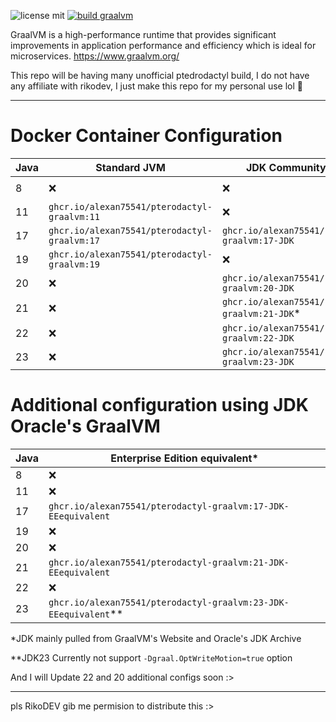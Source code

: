 
![license mit](https://img.shields.io/badge/license-MIT-green) 
[![build graalvm](https://github.com/AlexAn75541/pterodactyl-graalvm/actions/workflows/docker-image.yml/badge.svg)](https://github.com/AlexAn75541/pterodactyl-graalvm/actions/workflows/docker-image.yml)

GraalVM is a high-performance runtime that provides significant improvements in application performance and efficiency which is ideal for microservices. https://www.graalvm.org/


This repo will be having many unofficial ptedrodactyl build, I do not have any affiliate with rikodev, I just make this repo for my personal use lol 🧐

___

# Docker Container Configuration

| Java | Standard JVM                           	  | JDK Community Edition                              | JDK Enterprise Edition                                     |
|------|---------------------------------------------|--------------------------------------------------- |------------------------------------------------ |
| 8    | ❌                                          | ❌                                          	    | `ghcr.io/alexan75541/pterodactyl-graalvm:8-EE` |
| 11   | `ghcr.io/alexan75541/pterodactyl-graalvm:11`| ❌                                          	    | `ghcr.io/alexan75541/pterodactyl-graalvm:11-EE` |
| 17   | `ghcr.io/alexan75541/pterodactyl-graalvm:17`| `ghcr.io/alexan75541/pterodactyl-graalvm:17-JDK` 	| `ghcr.io/alexan75541/pterodactyl-graalvm:17-EE` |
| 19   | `ghcr.io/alexan75541/pterodactyl-graalvm:19`| ❌                                          	    | ❌                                         	  |
| 20   | ❌                                     	    | `ghcr.io/alexan75541/pterodactyl-graalvm:20-JDK` 	| ❌                                         	  |
| 21   | ❌                                          | `ghcr.io/alexan75541/pterodactyl-graalvm:21-JDK`*  | ❌                                         	  |
| 22   | ❌                                     	    | `ghcr.io/alexan75541/pterodactyl-graalvm:22-JDK` 	| ❌                                         	  |
| 23   | ❌                                     	    | `ghcr.io/alexan75541/pterodactyl-graalvm:23-JDK`	| ❌                                          |

# Additional configuration using JDK Oracle's GraalVM

| Java | Enterprise Edition equivalent*                               	    
|------	|--------------------------------------------- |
| 8     | ❌                                          | 
| 11    | ❌                                          | 
| 17    | `ghcr.io/alexan75541/pterodactyl-graalvm:17-JDK-EEequivalent`| 
| 19   	| ❌                                             | 
| 20   	| ❌                                     	   | 
| 21   	| `ghcr.io/alexan75541/pterodactyl-graalvm:21-JDK-EEequivalent`| 
| 22    | ❌                                     	   | 
| 23   | `ghcr.io/alexan75541/pterodactyl-graalvm:23-JDK-EEequivalent`**|

*JDK mainly pulled from GraalVM's Website and Oracle's JDK Archive 

**JDK23 Currently not support `-Dgraal.OptWriteMotion=true` option

And I will Update 22 and 20 additional configs soon :>
___

pls RikoDEV gib me permision to distribute this :>
